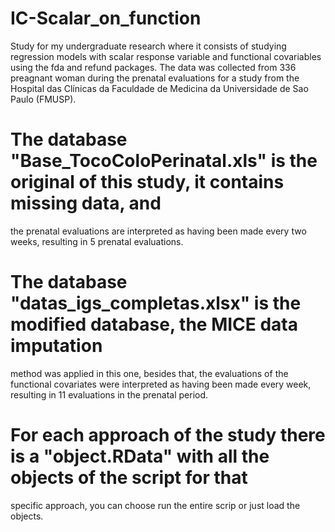 # IC-Scalar_on_function
Study for my undergraduate research where it consists of studying regression models with scalar response 
variable and functional covariables using the fda and refund packages. The data was collected from
336 preagnant woman during the prenatal evaluations for a study from the Hospital das Clínicas da Faculdade
de Medicina da Universidade de Sao Paulo (FMUSP).

# The database "Base_TocoColoPerinatal.xls" is the original of this study, it contains missing data, and
the prenatal evaluations are interpreted as having been made every two weeks, resulting in 5 prenatal
evaluations. 

# The database "datas_igs_completas.xlsx" is the modified database, the MICE data imputation 
method was applied in this one, besides that, the evaluations of the functional covariates were 
interpreted as having been made every week, resulting in 11 evaluations in the prenatal period. 

# For each approach of the study there is a "object.RData" with all the objects of the script for that
specific approach, you can choose run the entire scrip or just load the objects.
